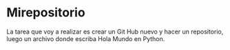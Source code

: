 # Mirepositorio
La tarea que voy a realizar es crear un Git Hub nuevo y hacer un repositorio, luego un archivo donde escriba Hola Mundo en Python.
